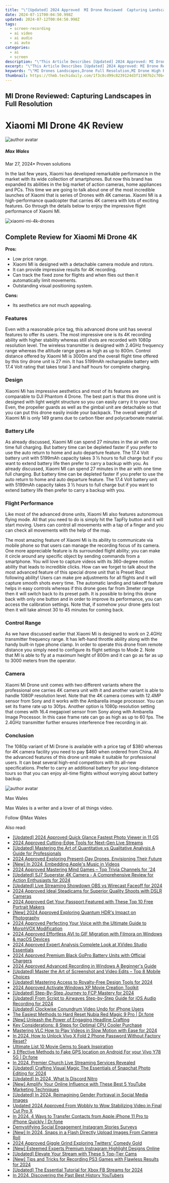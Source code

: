 ```yaml
---
title: "\"[Updated] 2024 Approved  MI Drone Reviewed  Capturing Landscapes in Full Resolution\""
date: 2024-07-11T00:04:50.998Z
updated: 2024-07-12T00:04:50.998Z
tags: 
  - screen-recording
  - ai video
  - ai audio
  - ai auto
categories: 
  - ai
  - screen
description: "\"This Article Describes [Updated] 2024 Approved: MI Drone Reviewed: Capturing Landscapes in Full Resolution\""
excerpt: "\"This Article Describes [Updated] 2024 Approved: MI Drone Reviewed: Capturing Landscapes in Full Resolution\""
keywords: "\"MI Drones Landscapes,Drone Full Resolution,MI Drone High Res,Capture Landscape Drones,Landscape Photography Drones,High-Res Aerial Cameras,Professional Droning Equipment\""
thumbnail: https://thmb.techidaily.com/1f3c8cd99c8239124d3f11907b2c70b41c033994f436c06a6dbfb919bff2eedd.jpg
---
```


## MI Drone Reviewed: Capturing Landscapes in Full Resolution

# Xiaomi MI Drone 4K Review

![author avatar](https://images.wondershare.com/filmora/article-images/max-wales-author.jpg)

##### Max Wales

 Mar 27, 2024• Proven solutions

In the last few years, Xiaomi has developed remarkable performance in the market with its wide collection of smartphones. But now this brand has expanded its abilities in the big market of action cameras, home appliances and PCs. This time we are going to talk about one of the most incredible launches of Xiaomi that is series of Drones with 4K cameras. Xiaomi MI is a high-performance quadcopter that carries 4K camera with lots of exciting features. Go through the details below to enjoy the impressive flight performance of Xiaomi MI.

![xiaomi-mi-4k-drones](https://images.wondershare.com/filmora/article-images/xiaomi-mi-4k-drones.jpg)

## Complete Review for Xiaomi Mi Drone 4K

**Pros:**

* Low price range.
* Xiaomi MI is designed with a detachable camera module and rotors.
* It can provide impressive results for 4K recording.
* Can track the fixed zone for flights and when flies out then it automatically limit movements.
* Outstanding visual positioning system.

**Cons:**

* Its aesthetics are not much appealing.

### Features

Even with a reasonable price tag, this advanced drone unit has several features to offer its users. The most impressive one is its 4K recording ability with higher stability whereas still shots are recorded with 1080p resolution level. The wireless transmitter is designed with 2.4GHz frequency range whereas the altitude range goes as high as up to 800m. Control distance offered by Xiaomi MI is 3000m and the overall flight time offered by this tiny drone unit is 27 min. It has 5199mAh rechargeable battery with 17.4 Volt rating that takes total 3 and half hours for complete charging.

### Design

Xiaomi Mi has impressive aesthetics and most of its features are comparable to DJI Phantom 4 Drone. The best part is that this drone unit is designed with light weight structure so you can easily carry it to your tour. Even, the propeller guards as well as the gimbal unit are detachable so that you can put this drone easily inside your backpack. The overall weight of Xiaomi Mi is only 149 grams due to carbon fiber and polycarbonate material.

### Battery Life

As already discussed, Xiaomi MI can spend 27 minutes in the air with one time full charging. But battery time can be depleted faster if you prefer to use the auto return to home and auto departure feature. The 17.4 Volt battery unit with 5199mAh capacity takes 3 ½ hours to full charge but if you want to extend battery life then prefer to carry a backup with you. As already discussed, Xiaomi MI can spend 27 minutes in the air with one time full charging. But battery time can be depleted faster if you prefer to use the auto return to home and auto departure feature. The 17.4 Volt battery unit with 5199mAh capacity takes 3 ½ hours to full charge but if you want to extend battery life then prefer to carry a backup with you.

### Flight Performance

Like most of the advanced drone units, Xiaomi Mi also features autonomous flying mode. All that you need to do is simply hit the TapFly button and it will start moving. Users can control all movements with a tap of a finger and you can check all movements with the help of the map.

The most amazing feature of Xiaomi Mi is its ability to communicate via mobile phone so that users can manage the recording focus of its camera. One more appreciable feature is its surrounded flight ability; you can make it circle around any specific object by sending commands from a smartphone. You will love to capture videos with its 360-degree motion ability that leads to incredible clicks. How can we forget to talk about the most advanced feature of this special drone unit that is Preset Rout following ability! Users can make pre adjustments for all flights and it will capture smooth shots every time. The automatic landing and takeoff feature helps in easy controls whereas if this drone goes far from 3meter range then it will switch back to its preset path. It is possible to bring this drone back with only one button and in order to improve its performance, you can access the calibration settings. Note that, if somehow your drone gets lost then it will take almost 30 to 45 minutes for coming back.

### Control Range

As we have discussed earlier that Xiaomi Mi is designed to work on 2.4GHz transmitter frequency range. It has left-hand throttle ability along with the handy built-in type phone clamp. In order to operate this drone from remote distance you simply need to configure its flight settings to Mode 2\. Note that MI is able to fly at a maximum height of 800m and it can go as far as up to 3000 meters from the operator.

### Camera

Xiaomi Mi Drone unit comes with two different variants where the professional one carries 4K camera unit with it and another variant is able to handle 1080P resolution level. Note that the 4K camera comes with 12.4MP sensor from Sony and it works with the Ambarella image processor. You can set its frame rate up to 30fps. Another option is 1080p resolution setting that comes with 16.4 megapixel sensor from Sony along with Ambarella Image Processor. In this case frame rate can go as high as up to 60 fps. The 2.4GHz transmitter further ensures interference free recording in air.

### Conclusion

The 1080p variant of Mi Drone is available with a price tag of $380 whereas for 4K camera facility you need to pay $460 when ordered from China. All the advanced features of this drone unit make it suitable for professional users. It can beat several high-end competitors with its all-new specifications. Prefer to carry an additional battery for your long-distance tours so that you can enjoy all-time flights without worrying about battery backup.

![author avatar](https://images.wondershare.com/filmora/article-images/max-wales-author.jpg)

Max Wales

Max Wales is a writer and a lover of all things video.

Follow @Max Wales


<ins class="adsbygoogle"
     style="display:block"
     data-ad-format="autorelaxed"
     data-ad-client="ca-pub-7571918770474297"
     data-ad-slot="1223367746"></ins>



<ins class="adsbygoogle"
     style="display:block"
     data-ad-client="ca-pub-7571918770474297"
     data-ad-slot="8358498916"
     data-ad-format="auto"
     data-full-width-responsive="true"></ins>




<span class="atpl-alsoreadstyle">Also read:</span>
<div><ul>
<li><a href="https://article-posts.techidaily.com/updated-2024-approved-quick-glance-fastest-photo-viewer-in-11-os/"><u>[Updated] 2024 Approved  Quick Glance  Fastest Photo Viewer in 11 OS</u></a></li>
<li><a href="https://article-posts.techidaily.com/2024-approved-cutting-edge-tools-for-next-gen-live-streams/"><u>2024 Approved  Cutting-Edge Tools for Next-Gen Live Streams</u></a></li>
<li><a href="https://article-posts.techidaily.com/updated-mastering-the-art-of-quantitative-vs-qualitative-analysis-a-guide-for-professionals/"><u>[Updated] Mastering the Art of Quantitative vs Qualitative Analysis  A Guide for Professionals</u></a></li>
<li><a href="https://article-posts.techidaily.com/2024-approved-exploring-present-day-drones-envisioning-their-future/"><u>2024 Approved  Exploring Present-Day Drones, Envisioning Their Future</u></a></li>
<li><a href="https://article-posts.techidaily.com/new-in-2024-embedding-apples-music-in-videos/"><u>[New] In 2024, Embedding Apple's Music in Videos</u></a></li>
<li><a href="https://article-posts.techidaily.com/2024-approved-mastering-mind-games-top-trivia-channels-for-24/"><u>2024 Approved  Mastering Mind Games – Top Trivia Channels for '24</u></a></li>
<li><a href="https://article-posts.techidaily.com/updated-sj7-superstar-4k-camera-a-comprehensive-review-for-action-enthusiasts-for-2024/"><u>[Updated] SJ7 Superstar 4K Camera - A Comprehensive Review for Action Enthusiasts for 2024</u></a></li>
<li><a href="https://article-posts.techidaily.com/updated-live-streaming-showdown-obs-vs-wirecast-faceoff-for-2024/"><u>[Updated] Live Streaming Showdown  OBS vs Wirecast Faceoff for 2024</u></a></li>
<li><a href="https://article-posts.techidaily.com/2024-approved-ideal-steadicams-for-superior-quality-shoots-with-dslr-cameras/"><u>2024 Approved  Ideal Steadicams for Superior Quality Shoots with DSLR Cameras</u></a></li>
<li><a href="https://article-posts.techidaily.com/2024-approved-get-your-passport-featured-with-these-top-10-free-portrait-makers/"><u>2024 Approved  Get Your Passport Featured with These Top 10 Free Portrait Makers</u></a></li>
<li><a href="https://article-posts.techidaily.com/new-2024-approved-exploring-quantum-hdrs-impact-on-photography/"><u>[New] 2024 Approved  Exploring Quantum HDR's Impact on Photography</u></a></li>
<li><a href="https://article-posts.techidaily.com/2024-approved-perfecting-your-voice-with-the-ultimate-guide-to-morphvox-modification/"><u>2024 Approved  Perfecting Your Voice with the Ultimate Guide to MorphVOX Modification</u></a></li>
<li><a href="https://article-posts.techidaily.com/2024-approved-effortless-avi-to-gif-migration-with-filmora-on-windows-and-macos-devices/"><u>2024 Approved  Effortless AVI to GIF Migration with Filmora on Windows & macOS Devices</u></a></li>
<li><a href="https://article-posts.techidaily.com/2024-approved-expert-analysis-complete-look-at-xvideo-studio-essentials/"><u>2024 Approved  Expert Analysis  Complete Look at XVideo Studio Essentials</u></a></li>
<li><a href="https://article-posts.techidaily.com/2024-approved-premium-black-gopro-battery-units-with-official-chargers/"><u>2024 Approved  Premium Black GoPro Battery Units with Official Chargers</u></a></li>
<li><a href="https://article-posts.techidaily.com/2024-approved-advanced-recording-in-windows-a-beginners-guide/"><u>2024 Approved  Advanced Recording in Windows  A Beginner's Guide</u></a></li>
<li><a href="https://article-posts.techidaily.com/updated-master-the-art-of-screenshot-and-video-edits-top-8-mobile-choices/"><u>[Updated] Master the Art of Screenshot and Video Edits – Top 8 Mobile Choices</u></a></li>
<li><a href="https://article-posts.techidaily.com/updated-mastering-access-to-royalty-free-design-tools-for-2024/"><u>[Updated] Mastering Access to Royalty-Free Design Tools for 2024</u></a></li>
<li><a href="https://article-posts.techidaily.com/2024-approved-activate-windows-xp-movie-creation-toolkit/"><u>2024 Approved  Activate Windows XP Movie Creation Toolkit</u></a></li>
<li><a href="https://article-posts.techidaily.com/updated-step-by-step-journey-to-fcp-mastery-for-2024/"><u>[Updated] Step-By-Step Journey to FCP Mastery for 2024</u></a></li>
<li><a href="https://article-posts.techidaily.com/updated-from-script-to-airwaves-step-by-step-guide-for-ios-audio-recording-for-2024/"><u>[Updated] From Script to Airwaves  Step-by-Step Guide for iOS Audio Recording for 2024</u></a></li>
<li><a href="https://article-posts.techidaily.com/updated-clockwise-conundrum-video-undo-for-iphone-users/"><u>[Updated] Clockwise Conundrum  Video Undo for iPhone Users</u></a></li>
<li><a href="https://techidaily.com/the-easiest-methods-to-hard-reset-nubia-red-magic-9-pro-drfone-by-drfone-reset-android-reset-android/"><u>The Easiest Methods to Hard Reset Nubia Red Magic 9 Pro | Dr.fone</u></a></li>
<li><a href="https://some-guidance.techidaily.com/new-unleash-the-power-of-engaging-headline-crafting/"><u>[New] Unleash the Power of Engaging Headline Crafting</u></a></li>
<li><a href="https://games-able.techidaily.com/key-considerations-8-steps-for-optimal-cpu-cooler-purchase/"><u>Key Considerations: 8 Steps for Optimal CPU Cooler Purchase</u></a></li>
<li><a href="https://smart-video-creator.techidaily.com/mastering-vlc-how-to-play-videos-in-slow-motion-with-ease-for-2024/"><u>Mastering VLC How to Play Videos in Slow Motion with Ease for 2024</u></a></li>
<li><a href="https://android-unlock.techidaily.com/in-2024-how-to-unlock-vivo-x-fold-2-phone-password-without-factory-reset-by-drfone-android/"><u>In 2024, How to Unlock Vivo X Fold 2 Phone Password Without Factory Reset?</u></a></li>
<li><a href="https://extra-tips.techidaily.com/ultimate-list-10-movie-gems-to-spark-inspiration/"><u>Ultimate List  10 Movie Gems to Spark Inspiration</u></a></li>
<li><a href="https://android-location.techidaily.com/3-effective-methods-to-fake-gps-location-on-android-for-your-vivo-y78-5g-drfone-by-drfone-virtual/"><u>3 Effective Methods to Fake GPS location on Android For your Vivo Y78 5G | Dr.fone</u></a></li>
<li><a href="https://vp-tips.techidaily.com/in-2024-premier-church-live-streaming-services-revealed/"><u>In 2024, Premier Church Live Streaming Services Revealed</u></a></li>
<li><a href="https://snapchat-videos.techidaily.com/updated-crafting-visual-magic-the-essentials-of-snapchat-photo-editing-for-2024/"><u>[Updated] Crafting Visual Magic  The Essentials of Snapchat Photo Editing for 2024</u></a></li>
<li><a href="https://discord-videos.techidaily.com/updated-in-2024-what-is-discord-nitro/"><u>[Updated] In 2024, What Is Discord Nitro</u></a></li>
<li><a href="https://youtube-web.techidaily.com/mplify-your-online-influence-with-these-best-5-youtube-marketing-techniques/"><u>[New] Amplify Your Online Influence with These Best 5 YouTube Marketing Techniques</u></a></li>
<li><a href="https://instagram-videos.techidaily.com/updated-in-2024-reimagining-gender-portrayal-in-social-media-images/"><u>[Updated] In 2024, Reimagining Gender Portrayal in Social Media Images</u></a></li>
<li><a href="https://ai-video-apps.techidaily.com/updated-2024-approved-from-wobbly-to-wow-stabilizing-video-in-final-cut-pro-x/"><u>Updated 2024 Approved From Wobbly to Wow Stabilizing Video in Final Cut Pro X</u></a></li>
<li><a href="https://iphone-transfer.techidaily.com/in-2024-4-ways-to-transfer-contacts-from-apple-iphone-11-pro-to-iphone-quickly-drfone-by-drfone-transfer-from-ios/"><u>In 2024, 4 Ways to Transfer Contacts from Apple iPhone 11 Pro to iPhone Quickly | Dr.fone</u></a></li>
<li><a href="https://instagram-video-files.techidaily.com/demystifying-social-engagement-instagram-stories-surveys/"><u>Demystifying Social Engagement  Instagram Stories Surveys</u></a></li>
<li><a href="https://snapchat-videos.techidaily.com/new-in-2024-snaps-in-a-flash-directly-upload-images-from-camera-roll/"><u>[New] In 2024, Snaps in a Flash  Directly Upload Images From Camera Roll</u></a></li>
<li><a href="https://twitter-videos.techidaily.com/2024-approved-giggle-grind-exploring-twitters-comedy-gold/"><u>2024 Approved  Giggle Grind  Exploring Twitters' Comedy Gold</u></a></li>
<li><a href="https://instagram-video-recordings.techidaily.com/new-esteemed-experts-premium-instragram-highlight-designs-online/"><u>[New] Esteemed Experts  Premium Instragram Highlight Designs Online</u></a></li>
<li><a href="https://screen-sharing-recording.techidaily.com/updated-elevate-your-stream-with-these-5-top-tier-cams/"><u>[Updated] Elevate Your Stream with These 5 Top-Tier Cams</u></a></li>
<li><a href="https://visual-screen-recording.techidaily.com/new-tips-and-tricks-for-recording-ps3-games-with-flawless-results-for-2024/"><u>[New] Tips and Tricks for Recording PS3 Games with Flawless Results for 2024</u></a></li>
<li><a href="https://facebook-videos.techidaily.com/updated-the-essential-tutorial-for-xbox-fb-streams-for-2024/"><u>[Updated] The Essential Tutorial for Xbox FB Streams for 2024</u></a></li>
<li><a href="https://youtube-videos.techidaily.com/in-2024-discovering-the-past-best-history-youtubers/"><u>In 2024, Discovering the Past  Best History YouTubers</u></a></li>
</ul></div>
